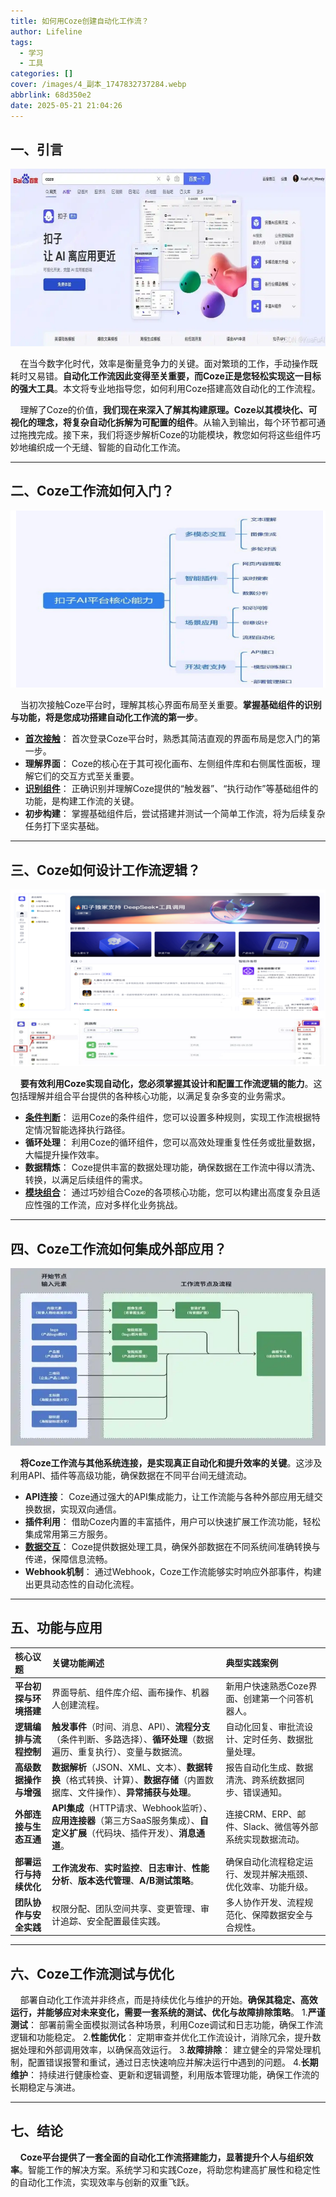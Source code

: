 ```yaml
---
title: 如何用Coze创建自动化工作流？
author: Lifeline
tags:
  - 学习
  - 工具
categories: []
cover: /images/4_副本_1747832737284.webp
abbrlink: 68d350e2
date: 2025-05-21 21:04:26
---
```

## 一、引言

![5_副本_1747832744519.webp](/images/5_%E5%89%AF%E6%9C%AC_1747832744519.webp)

&nbsp;&nbsp;&nbsp;&nbsp;在当今数字化时代，效率是衡量竞争力的关键。面对繁琐的工作，手动操作既耗时又易错。**自动化工作流因此变得至关重要，而Coze正是您轻松实现这一目标的强大工具**。本文将专业地指导您，如何利用Coze搭建高效自动化的工作流程。

&nbsp;&nbsp;&nbsp;&nbsp;理解了Coze的价值，**我们现在来深入了解其构建原理。Coze以其模块化、可视化的理念，将复杂自动化拆解为可配置的组件**。从输入到输出，每个环节都可通过拖拽完成。接下来，我们将逐步解析Coze的功能模块，教您如何将这些组件巧妙地编织成一个无缝、智能的自动化工作流。

---

## 二、Coze工作流如何入门？

![1_副本_1747832714716.png](/images/1_%E5%89%AF%E6%9C%AC_1747832714716.png)

&nbsp;&nbsp;&nbsp;&nbsp;当初次接触Coze平台时，理解其核心界面布局至关重要。**掌握基础组件的识别与功能，将是您成功搭建自动化工作流的第一步**。

- **[首次接触](https://www.53ai.com/news/coze/2024090893786.html "首次接触")**： 首次登录Coze平台时，熟悉其简洁直观的界面布局是您入门的第一步。
- **理解界面**： Coze的核心在于其可视化画布、左侧组件库和右侧属性面板，理解它们的交互方式至关重要。
- **[识别组件](https://zhuanlan.zhihu.com/p/1906302904123519296 "识别组件")**： 正确识别并理解Coze提供的“触发器”、“执行动作”等基础组件的功能，是构建工作流的关键。
- **初步构建**： 掌握基础组件后，尝试搭建并测试一个简单工作流，将为后续复杂任务打下坚实基础。

---

## 三、Coze如何设计工作流逻辑？

![2_副本_1747832722020.png](/images/2_%E5%89%AF%E6%9C%AC_1747832722020.png)

&nbsp;&nbsp;&nbsp;&nbsp;**要有效利用Coze实现自动化，您必须掌握其设计和配置工作流逻辑的能力**。这包括理解并组合平台提供的各种核心功能，以满足复杂多变的业务需求。

- **[条件判断](https://blog.csdn.net/qq_74248184/article/details/146229885 "条件判断")**： 运用Coze的条件组件，您可以设置多种规则，实现工作流根据特定情况智能选择执行路径。
- **循环处理**： 利用Coze的循环组件，您可以高效处理重复性任务或批量数据，大幅提升操作效率。
- **数据精炼**： Coze提供丰富的数据处理功能，确保数据在工作流中得以清洗、转换，以满足后续组件的需求。
- **[模块组合](https://cloud.baidu.com/article/3393320 "模块组合")**： 通过巧妙组合Coze的各项核心功能，您可以构建出高度复杂且适应性强的工作流，应对多样化业务挑战。

---

## 四、Coze工作流如何集成外部应用？

![3_副本_1747832729862.webp](/images/3_%E5%89%AF%E6%9C%AC_1747832729862.webp)

&nbsp;&nbsp;&nbsp;&nbsp;**将Coze工作流与其他系统连接，是实现真正自动化和提升效率的关键**。这涉及利用API、插件等高级功能，确保数据在不同平台间无缝流动。

- **API连接**： Coze通过强大的API集成能力，让工作流能与各种外部应用无缝交换数据，实现双向通信。
- **插件利用**： 借助Coze内置的丰富插件，用户可以快速扩展工作流功能，轻松集成常用第三方服务。
- **[数据交互](https://explinks.com/blog/ua-step-by-step-guide-to-coze-workflow-for-high-quality-bot-task-completion/ "数据交互")**： Coze提供数据处理工具，确保外部数据在不同系统间准确转换与传递，保障信息流畅。
- **Webhook机制**： 通过Webhook，Coze工作流能够实时响应外部事件，构建出更具动态性的自动化流程。

---

## 五、功能与应用

| 核心议题               | 关键功能阐述                                                                                                                   | 典型实践案例                                                 |
| :--------------------- | :----------------------------------------------------------------------------------------------------------------------------- | :----------------------------------------------------------- |
| **平台初探与环境搭建** | 界面导航、组件库介绍、画布操作、机器人创建流程。                                                                               | 新用户快速熟悉Coze界面、创建第一个问答机器人。               |
| **逻辑编排与流程控制** | **触发事件**（时间、消息、API）、**流程分支**（条件判断、多路选择）、**循环处理**（数据遍历、重复执行）、变量与数据流。        | 自动化回复、审批流设计、定时任务、数据批量处理。             |
| **高级数据操作与增强** | **数据解析**（JSON、XML、文本）、**数据转换**（格式转换、计算）、**数据存储**（内置数据库、文件操作）、**异常捕获与处理**。    | 报告自动化生成、数据清洗、跨系统数据同步、错误通知。         |
| **外部连接与生态互通** | **API集成**（HTTP请求、Webhook监听）、**应用连接器**（第三方SaaS服务集成）、**自定义扩展**（代码块、插件开发）、**消息通道**。 | 连接CRM、ERP、邮件、Slack、微信等外部系统实现数据流动。      |
| **部署运行与持续优化** | **工作流发布**、**实时监控**、**日志审计**、**性能分析**、**版本迭代管理**、**A/B测试策略**。                                  | 确保自动化流程稳定运行、发现并解决瓶颈、优化效率、功能升级。 |
| **团队协作与安全实践** | 权限分配、团队空间共享、变更管理、审计追踪、安全配置最佳实践。                                                                 | 多人协作开发、流程规范化、保障数据安全与合规性。             |

---

## 六、Coze工作流测试与优化

&nbsp;&nbsp;&nbsp;&nbsp;部署自动化工作流并非终点，而是持续优化与维护的开始。**确保其稳定、高效运行，并能够应对未来变化，需要一套系统的测试、优化与故障排除策略**。
1.**严谨测试**： 部署前需全面模拟测试各种场景，利用Coze调试和日志功能，确保工作流逻辑和功能稳定。
2.**性能优化**： 定期审查并优化工作流设计，消除冗余，提升数据处理和外部调用效率，以确保高效运行。
3.**故障排除**： 建立健全的异常处理机制，配置错误报警和重试，通过日志快速响应并解决运行中遇到的问题。
4.**长期维护**： 持续进行健康检查、更新和逻辑调整，利用版本管理功能，确保工作流的长期稳定与演进。

---

## 七、结论

&nbsp;&nbsp;&nbsp;&nbsp;**Coze平台提供了一套全面的自动化工作流搭建能力，显著提升个人与组织效率**。智能工作的解决方案。系统学习和实践Coze，将助您构建高扩展性和稳定性的自动化工作流，实现效率与创新的双重飞跃。

